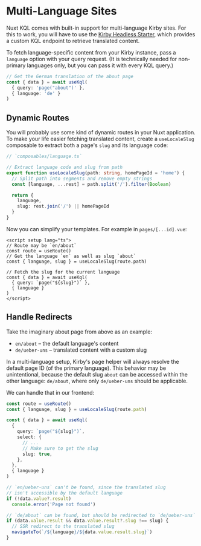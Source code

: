 # Multi-Language Sites

Nuxt KQL comes with built-in support for multi-language Kirby sites. For this to work, you will have to use the [Kirby Headless Starter](https://github.com/johannschopplich/kirby-headless-starter), which provides a custom KQL endpoint to retrieve translated content.

To fetch language-specific content from your Kirby instance, pass a `language` option with your query request. (It is technically needed for non-primary languages only, but you can pass it with every KQL query.)

```ts
// Get the German translation of the about page
const { data } = await useKql(
  { query: 'page("about")' },
  { language: 'de' }
)
```

## Dynamic Routes

You will probably use some kind of dynamic routes in your Nuxt application. To make your life easier fetching translated content, create a `useLocaleSlug` composable to extract both a page's `slug` and its language code:

```ts
// `composables/language.ts`

// Extract language code and slug from path
export function useLocaleSlug(path: string, homePageId = 'home') {
  // Split path into segments and remove empty strings
  const [language, ...rest] = path.split('/').filter(Boolean)

  return {
    language,
    slug: rest.join('/') || homePageId
  }
}
```

Now you can simplify your templates. For example in `pages/[...id].vue`:

```vue
<script setup lang="ts">
// Route may be `en/about`
const route = useRoute()
// Get the language `en` as well as slug `about`
const { language, slug } = useLocaleSlug(route.path)

// Fetch the slug for the current language
const { data } = await useKql(
  { query: `page("${slug}")` },
  { language }
)
</script>
```

## Handle Redirects

Take the imaginary about page from above as an example:

- `en/about` – the default language's content
- `de/ueber-uns` – translated content with a custom slug

In a multi-language setup, Kirby's page helper will always resolve the default page ID (of the primary language). This behavior may be unintentional, because the default slug `about` can be accessed within the other language: `de/about`, where only `de/ueber-uns` should be applicable.

We can handle that in our frontend:

```ts
const route = useRoute()
const { language, slug } = useLocaleSlug(route.path)

const { data } = await useKql(
  {
    query: `page("${slug}")`,
    select: {
      // ...
      // Make sure to get the slug
      slug: true,
    },
  },
  { language }
)

// `en/ueber-uns` can't be found, since the translated slug
// isn't accessible by the default language
if (!data.value?.result)
  console.error('Page not found')

// `de/about` can be found, but should be redirected to `de/ueber-uns`
if (data.value.result && data.value.result?.slug !== slug) {
  // SSR redirect to the translated slug
  navigateTo(`/${language}/${data.value.result.slug}`)
}
```
